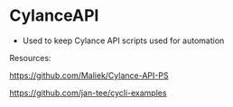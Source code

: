 # CylanceAPI
* Used to keep Cylance API scripts used for automation

Resources:

https://github.com/Maliek/Cylance-API-PS

https://github.com/jan-tee/cycli-examples
